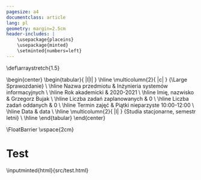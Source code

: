 ```yaml
---
pagesize: a4
documentclass: article
lang: pl
geometry: margin=2.5cm
header-includes: |
    \usepackage{placeins}
    \usepackage{minted}
    \setminted{numbers=left}
---
```


\def\arraystretch{1.5}

\begin{center}
    \begin{tabular}{ |l|l| }
        \hline
        \multicolumn{2}{ |c| } {\Large Sprawozdanie} \\
        \hline
        Nazwa przedmiotu & Inżynieria systemów informacyjnych \\
        \hline
        Rok akademicki & 2020-2021 \\
        \hline
        Imię, nazwisko & Grzegorz Bujak \\
        \hline
        Liczba zadań zaplanowanych & 0 \\
        \hline
        Liczba zadań oddanych & 0 \\
        \hline
        Termin zajęć & Piątki nieparzyste 10:00-12:00 \\
        \hline
        Data & data \\
        \hline
        \multicolumn{2}{ |l| } {Studia stacjonarne, semestr letni} \\
        \hline
    \end{tabular}
\end{center}

\FloatBarrier
\vspace{2cm}

# Test

\inputminted{html}{src/test.html}
